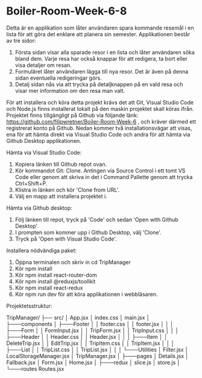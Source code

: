 # Boiler-Room-Week-6-8

Detta är en applikation som låter användaren spara kommande resemål i en lista för att göra det enklare att planera sin semester.
Applikationen består av tre sidor:
1. Första sidan visar alla sparade resor i en lista och låter användaren söka bland dem. 
   Varje resa har också knappar för att redigera, ta bort eller visa detaljer om resan.
2. Formuläret låter användaren lägga till nya resor. Det är även på denna sidan eventuella redigeringar görs.
3. Detalj sidan nås via att trycka på detaljknappen på en vald resa och visar mer information om den resa man valt.

För att installera och köra detta projekt krävs det att Git, Visual Studio Code och Node.js finns installerat lokalt på den maskin projektet skall köras ifrån. Projektet finns tillgängligt på Github via följande länk: https://github.com/filipwretner/Boiler-Room-Week-6 , och kräver därmed ett registrerat konto på Github. Nedan kommer två installationsvägar att visas, ena för att hämta direkt via Visual Studio Code och andra för att hämta via Github Desktop applikationen.

Hämta via Visual Studio Code:
1. Kopiera länken till Github repot ovan.
2. Kör kommandot Git: Clone. Antingen via Source Control i ett tomt VS Code eller genom att skriva in det i Command Pallette genom att trycka Ctrl+Shift+P.
3. Klistra in länken och kör 'Clone from URL'.
4. Välj en mapp att installera projektet i.

Hämta via Github desktop:
1. Följ länken till repot, tryck på 'Code' och sedan 'Open with Github Desktop'.
2. I prompten som kommer upp i Github Desktop, välj 'Clone'.
3. Tryck på 'Open with Visual Studio Code'.

Installera nödvändiga paket:
1. Öppna terminalen och skriv in cd TripManager
2. Kör npm install
3. Kör npm install react-router-dom
4. Kör npm install @reduxjs/toollkit
5. Kör npm install react-redux
6. Kör npm run dev för att köra applikationen i webbläsaren.


Projektetsstruktur:

TripManager/
├── src/
│   App.jsx
│   index.css
│   main.jsx
│
├───components
│   ├───Footer
│   │       footer.css
│   │       footer.jsx
│   │
│   ├───Form
│   │       FormInput.jsx
│   │       TripForm.jsx
│   │       TripInput.css
│   │
│   ├───Header
│   │       Header.css
│   │       Header.jsx
│   │
│   ├───Item
│   │       DeleteTrip.jsx
│   │       EditTrip.jsx
│   │       TripItem.css
│   │       TripItem.jsx
│   │
│   ├───List
│   │       TripList.css
│   │       TripList.jsx
│   │
│   └───Utilities
│           Filter.jsx
│           LocalStorageManager.jsx
│           TripManager.jsx
│
├───pages
│       Details.jsx
│       Fallback.jsx
│       Form.jsx
│       Home.jsx
│
├───redux
│       slice.js
│       store.js
│
└───routes
        Routes.jsx

